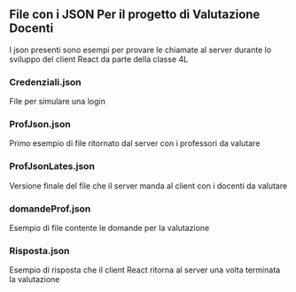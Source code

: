 ## File con i JSON Per il progetto di Valutazione Docenti
I json presenti sono esempi per provare le chiamate al server durante lo sviluppo del client React da parte della classe 4L

### Credenziali.json
File per simulare una login

### ProfJson.json
Primo esempio di file ritornato dal server con i professori da valutare

### ProfJsonLates.json
Versione finale del file che il server manda al client con i docenti da valutare

### domandeProf.json
Esempio di file contente le domande per la valutazione

### Risposta.json
Esempio di risposta che il client React ritorna al server una volta terminata la valutazione  
